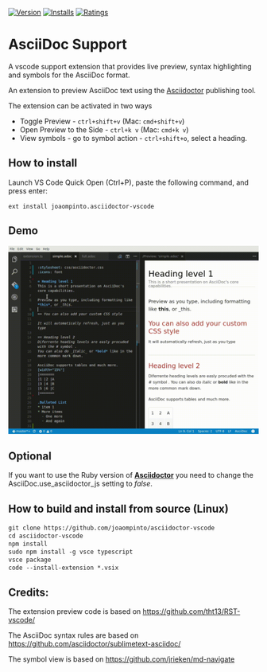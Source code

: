 [![Version](https://vsmarketplacebadge.apphb.com/version/joaompinto.asciidoctor-vscode.svg)](https://marketplace.visualstudio.com/items?itemName=joaompinto.asciidoctor-vscode)
[![Installs](https://vsmarketplacebadge.apphb.com/installs/joaompinto.asciidoctor-vscode.svg)](https://marketplace.visualstudio.com/items?itemName=joaompinto.asciidoctor-vscode)
[![Ratings](https://vsmarketplacebadge.apphb.com/rating/joaompinto.asciidoctor-vscode.svg)](https://vsmarketplacebadge.apphb.com/rating/joaompinto.asciidoctor-vscode.svg)

# AsciiDoc Support
A vscode support extension that provides live preview, syntax highlighting and symbols for the AsciiDoc format.

An extension to preview AsciiDoc text using the [Asciidoctor](https://asciidoctor.org/docs/asciidoctor.js/) publishing tool.

The extension can be activated in two ways

* Toggle Preview - `ctrl+shift+v` (Mac: `cmd+shift+v`)
* Open Preview to the Side - `ctrl+k v` (Mac: `cmd+k v`)
* View symbols - go to symbol action - `ctrl+shift+o`, select a heading.

## How to install
Launch VS Code Quick Open (Ctrl+P), paste the following command, and press enter:

    ext install joaompinto.asciidoctor-vscode

## Demo
![alt](images/simple.gif)


## Optional
If you want to use the Ruby version of [**Asciidoctor**](http://asciidoctor.org/docs/install-toolchain/ ) you need to change the AsciiDoc.use_asciidoctor_js setting to _false_.

## How to build and install from source (Linux)
```
git clone https://github.com/joaompinto/asciidoctor-vscode
cd asciidoctor-vscode
npm install
sudo npm install -g vsce typescript
vsce package
code --install-extension *.vsix
```

## Credits:
The extension preview code is based on https://github.com/tht13/RST-vscode/

The AsciiDoc syntax rules are based on https://github.com/asciidoctor/sublimetext-asciidoc/

The symbol view is based on https://github.com/jrieken/md-navigate
